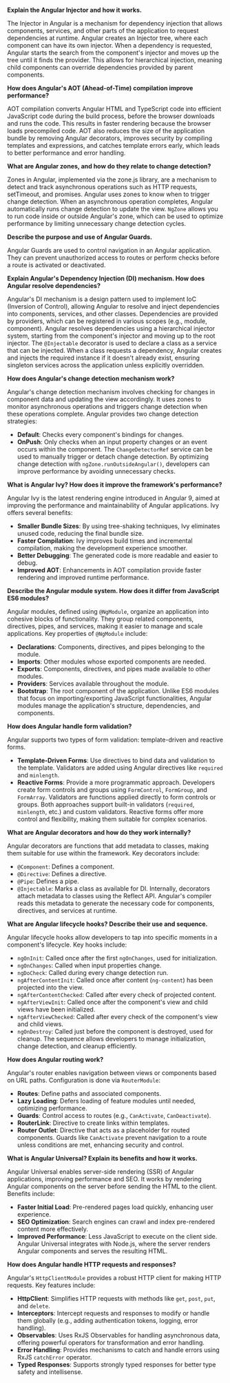 
**Explain the Angular Injector and how it works.**

The Injector in Angular is a mechanism for dependency injection that allows components, services, and other parts of the application to request dependencies at runtime. Angular creates an Injector tree, where each component can have its own injector. When a dependency is requested, Angular starts the search from the component's injector and moves up the tree until it finds the provider. This allows for hierarchical injection, meaning child components can override dependencies provided by parent components.

**How does Angular's AOT (Ahead-of-Time) compilation improve performance?**

AOT compilation converts Angular HTML and TypeScript code into efficient JavaScript code during the build process, before the browser downloads and runs the code. This results in faster rendering because the browser loads precompiled code. AOT also reduces the size of the application bundle by removing Angular decorators, improves security by compiling templates and expressions, and catches template errors early, which leads to better performance and error handling.

**What are Angular zones, and how do they relate to change detection?**

Zones in Angular, implemented via the zone.js library, are a mechanism to detect and track asynchronous operations such as HTTP requests, setTimeout, and promises. Angular uses zones to know when to trigger change detection. When an asynchronous operation completes, Angular automatically runs change detection to update the view. `NgZone` allows you to run code inside or outside Angular's zone, which can be used to optimize performance by limiting unnecessary change detection cycles.

**Describe the purpose and use of Angular Guards.**

Angular Guards are used to control navigation in an Angular application. They can prevent unauthorized access to routes or perform checks before a route is activated or deactivated.

**Explain Angular's Dependency Injection (DI) mechanism. How does Angular resolve dependencies?**

Angular's DI mechanism is a design pattern used to implement IoC (Inversion of Control), allowing Angular to resolve and inject dependencies into components, services, and other classes. Dependencies are provided by providers, which can be registered in various scopes (e.g., module, component). Angular resolves dependencies using a hierarchical injector system, starting from the component's injector and moving up to the root injector. The `@Injectable` decorator is used to declare a class as a service that can be injected. When a class requests a dependency, Angular creates and injects the required instance if it doesn't already exist, ensuring singleton services across the application unless explicitly overridden.

**How does Angular's change detection mechanism work?**

Angular's change detection mechanism involves checking for changes in component data and updating the view accordingly. It uses zones to monitor asynchronous operations and triggers change detection when these operations complete. Angular provides two change detection strategies:
   - **Default**: Checks every component's bindings for changes.
   - **OnPush**: Only checks when an input property changes or an event occurs within the component.
The `ChangeDetectorRef` service can be used to manually trigger or detach change detection. By optimizing change detection with `ngZone.runOutsideAngular()`, developers can improve performance by avoiding unnecessary checks.

**What is Angular Ivy? How does it improve the framework's performance?**

Angular Ivy is the latest rendering engine introduced in Angular 9, aimed at improving the performance and maintainability of Angular applications. Ivy offers several benefits:
   - **Smaller Bundle Sizes**: By using tree-shaking techniques, Ivy eliminates unused code, reducing the final bundle size.
   - **Faster Compilation**: Ivy improves build times and incremental compilation, making the development experience smoother.
   - **Better Debugging**: The generated code is more readable and easier to debug.
   - **Improved AOT**: Enhancements in AOT compilation provide faster rendering and improved runtime performance.

**Describe the Angular module system. How does it differ from JavaScript ES6 modules?**

Angular modules, defined using `@NgModule`, organize an application into cohesive blocks of functionality. They group related components, directives, pipes, and services, making it easier to manage and scale applications. Key properties of `@NgModule` include:
   - **Declarations**: Components, directives, and pipes belonging to the module.
   - **Imports**: Other modules whose exported components are needed.
   - **Exports**: Components, directives, and pipes made available to other modules.
   - **Providers**: Services available throughout the module.
   - **Bootstrap**: The root component of the application.
Unlike ES6 modules that focus on importing/exporting JavaScript functionalities, Angular modules manage the application's structure, dependencies, and components.

**How does Angular handle form validation?**

Angular supports two types of form validation: template-driven and reactive forms.
   - **Template-Driven Forms**: Use directives to bind data and validation to the template. Validators are added using Angular directives like `required` and `minlength`.
   - **Reactive Forms**: Provide a more programmatic approach. Developers create form controls and groups using `FormControl`, `FormGroup`, and `FormArray`. Validators are functions applied directly to form controls or groups.
Both approaches support built-in validators (`required`, `minlength`, etc.) and custom validators. Reactive forms offer more control and flexibility, making them suitable for complex scenarios.

**What are Angular decorators and how do they work internally?**

Angular decorators are functions that add metadata to classes, making them suitable for use within the framework. Key decorators include:
   - `@Component`: Defines a component.
   - `@Directive`: Defines a directive.
   - `@Pipe`: Defines a pipe.
   - `@Injectable`: Marks a class as available for DI.
Internally, decorators attach metadata to classes using the Reflect API. Angular's compiler reads this metadata to generate the necessary code for components, directives, and services at runtime.

**What are Angular lifecycle hooks? Describe their use and sequence.**

Angular lifecycle hooks allow developers to tap into specific moments in a component's lifecycle. Key hooks include:
   - `ngOnInit`: Called once after the first `ngOnChanges`, used for initialization.
   - `ngOnChanges`: Called when input properties change.
   - `ngDoCheck`: Called during every change detection run.
   - `ngAfterContentInit`: Called once after content (`ng-content`) has been projected into the view.
   - `ngAfterContentChecked`: Called after every check of projected content.
   - `ngAfterViewInit`: Called once after the component's view and child views have been initialized.
   - `ngAfterViewChecked`: Called after every check of the component's view and child views.
   - `ngOnDestroy`: Called just before the component is destroyed, used for cleanup.
The sequence allows developers to manage initialization, change detection, and cleanup efficiently.

**How does Angular routing work?**

Angular's router enables navigation between views or components based on URL paths. Configuration is done via `RouterModule`:
   - **Routes**: Define paths and associated components.
   - **Lazy Loading**: Defers loading of feature modules until needed, optimizing performance.
   - **Guards**: Control access to routes (e.g., `CanActivate`, `CanDeactivate`).
   - **RouterLink**: Directive to create links within templates.
   - **Router Outlet**: Directive that acts as a placeholder for routed components.
Guards like `CanActivate` prevent navigation to a route unless conditions are met, enhancing security and control.

**What is Angular Universal? Explain its benefits and how it works.**

Angular Universal enables server-side rendering (SSR) of Angular applications, improving performance and SEO. It works by rendering Angular components on the server before sending the HTML to the client. Benefits include:
   - **Faster Initial Load**: Pre-rendered pages load quickly, enhancing user experience.
   - **SEO Optimization**: Search engines can crawl and index pre-rendered content more effectively.
   - **Improved Performance**: Less JavaScript to execute on the client side.
Angular Universal integrates with Node.js, where the server renders Angular components and serves the resulting HTML.

**How does Angular handle HTTP requests and responses?**

Angular's `HttpClientModule` provides a robust HTTP client for making HTTP requests. Key features include:
   - **HttpClient**: Simplifies HTTP requests with methods like `get`, `post`, `put`, and `delete`.
   - **Interceptors**: Intercept requests and responses to modify or handle them globally (e.g., adding authentication tokens, logging, error handling).
   - **Observables**: Uses RxJS Observables for handling asynchronous data, offering powerful operators for transformation and error handling.
   - **Error Handling**: Provides mechanisms to catch and handle errors using RxJS `catchError` operator.
   - **Typed Responses**: Supports strongly typed responses for better type safety and intellisense.
